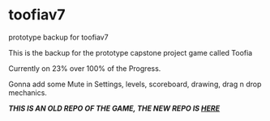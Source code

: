 # toofiav7
prototype backup for toofiav7

This is the backup for the prototype capstone project game called Toofia

Currently on 23% over 100% of the Progress.

Gonna add some Mute in Settings, levels, scoreboard, drawing, drag n drop mechanics.

***THIS IS AN OLD REPO OF THE GAME, THE NEW REPO IS [HERE](https://github.com/Moggle-Khraum/Toofia_v0_10_18)***
